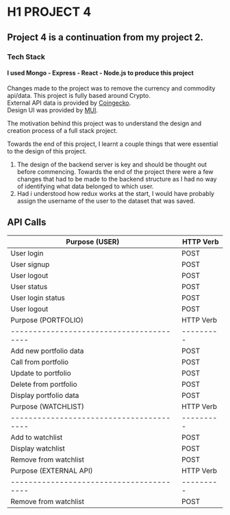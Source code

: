 # H1 PROJECT 4 
 
## Project 4 is a continuation from my project 2.
 
### Tech Stack
#### I used Mongo - Express - React - Node.js to produce this project 


Changes made to the project was to remove the currency and commodity api/data.
This project is fully based around Crypto.  
External API data is provided by [Coingecko](https://www.coingecko.com/en/api/documentation).  
Design UI was provided by [MUI](https://mui.com/).  

The motivation behind this project was to understand the design and creation process of a full stack project.  

Towards the end of this project, I learnt a couple things that were essential to the design of this project.  

1. The design of the backend server is key and should be thought out before commencing. Towards the end of the project there were a few changes that had to be made to the backend structure as I had no way of identifying what data belonged to which user. 
2. Had i understood how redux works at the start, I would have probably assign the username of the user to the dataset that was saved.



## API Calls
| Purpose (USER)                           | HTTP Verb |
| ---------------------------------------- | --------- |
| User login                               | POST      |
| User signup                              | POST      |
| User logout                              | POST      |
| User status                              | POST      |
| User login status                        | POST      |
| User logout                              | POST      |
| Purpose (PORTFOLIO)                      | HTTP Verb |
| ---------------------------------------- | --------- |
| Add new portfolio data                   | POST      |
| Call from portfolio                      | POST      |
| Update to portfolio                      | POST      |
| Delete from portfolio                    | POST      |
| Display portfolio data                   | POST      |
| Purpose (WATCHLIST)                      | HTTP Verb |
| ---------------------------------------- | --------- |
| Add to watchlist                         | POST      |
| Display watchlist                        | POST      |
| Remove from watchlist                    | POST      |
| Purpose (EXTERNAL API)                   | HTTP Verb |
| ---------------------------------------- | --------- |
| Remove from watchlist                    | POST      |


